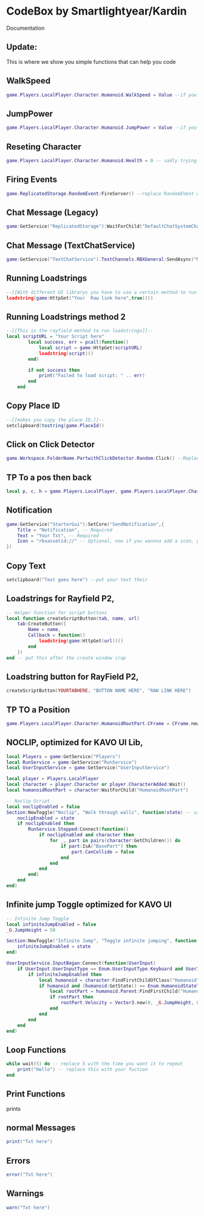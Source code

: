 # CodeBox by Smartlightyear/Kardin
Documentation

## Update:
This is where we show you simple functions that can help you code

## WalkSpeed
```lua
game.Players.LocalPlayer.Character.Humanoid.WalkSpeed = Value --if you were using a UI lib Value would represent the speed, can be used for sliders, but if you want the speed in personal just replace value with a number
```

## JumpPower
```lua
game.Players.LocalPlayer.Character.Humanoid.JumpPower = Value --if you were using a UI lib Value would represent the JumpPower, can be used for sliders, but if you want the jumppower in personal just replace value with a number
```

## Reseting Character
```lua
game.Players.LocalPlayer.Character.Humanoid.Health = 0 -- sadly trying to make this 100 doesn't work as the server denies it.
```

 ## Firing Events
```lua
game.ReplicatedStorage.RandomEvent:FireServer() --replace RandomEVent with the event you wanna trigger.
```
 ## Chat Message (Legacy)
```lua
game:GetService("ReplicatedStorage"):WaitForChild("DefaultChatSystemChatEvents").SayMessageRequest:FireServer("Text Here", "All") --replace text here with your message, only change that
```
## Chat Message (TextChatService)
```lua
game:GetService("TextChatService").TextChannels.RBXGeneral:SendAsync("Message goes here!")
```

 ## Running Loadstrings
```lua
--[[With different UI librarys you have to use a certain method to run the loadstrings like rayfield, but here is the normal way]]--
loadstring(game:HttpGet("Your  Raw link here",true))() 
```
 ## Running Loadstrings method 2
```lua
--[[This is the rayfield method to run loadstrings]]--
local scriptURL = "Your Script here"
        local success, err = pcall(function()
            local script = game:HttpGet(scriptURL)
            loadstring(script)()
        end)

        if not success then
            print("Failed to load script: " .. err)
        end
    end 
```
 
 ## Copy Place ID
```lua
--[[makes you copy the place ID,]]--
setclipboard(tostring(game.PlaceId))
```
## Click on Click Detector
```lua
game.Workspace.FolderName.PartwithClickDetector.Random:Click() --Replace Random with you're click detector, replace Foldername, with the name of the folder its in, if not in a folder, just remove it, replace Partwithclickdector with the part the detectors located in
```

## TP To a pos then back
```lua
local p, c, h = game.Players.LocalPlayer, game.Players.LocalPlayer.Character or game.Players.LocalPlayer.CharacterAdded:Wait(), game.Players.LocalPlayer.Character:WaitForChild("HumanoidRootPart") local o = h.Position; h.CFrame = CFrame.new(positionHere); wait(0); h.CFrame = CFrame.new(o) --replace positionHere with your position,

```

 ## Notification
```lua
game:GetService("StarterGui"):SetCore("SendNotification",{
	Title = "Notification", -- Required
	Text = "Your Txt", -- Required
	Icon = "rbxassetid://" -- Optional, now if you wannna add a icon, go to https://create.roblox.com/dashboard/creations?activeTab=Image and get a Image NOT DECAL!
})
```

 ## Copy Text
```lua
setclipboard("Text goes here") --put your text their
```

 ## Loadstrings for Rayfield P2,
```lua
-- Helper function for script buttons
local function createScriptButton(tab, name, url)
    tab:CreateButton({
        Name = name,
        Callback = function()
            loadstring(game:HttpGet(url))()
        end
    })
end -- put this after the create window crap
```

## Loadstring button for RayField P2,
```lua
createScriptButton(YOURTABHERE, "BUTTON NAME HERE", "RAW LINK HERE")
```
## TP TO a Position
```lua
game.Players.LocalPlayer.Character.HumanoidRootPart.CFrame = CFrame.new(0, 0, 0) --replace 0, 0, 0 with the position you want your character to move to, (x, Y, Z)
```
## NOCLIP, optimized for KAVO UI Lib,
```lua
local Players = game:GetService("Players")
local RunService = game:GetService("RunService")
local UserInputService = game:GetService("UserInputService")

local player = Players.LocalPlayer
local character = player.Character or player.CharacterAdded:Wait()
local humanoidRootPart = character:WaitForChild("HumanoidRootPart")

-- Noclip Script
local noclipEnabled = false
Section:NewToggle("Noclip", "Walk through walls", function(state) -- use this with replace this with the toggle you want,
    noclipEnabled = state
    if noclipEnabled then
        RunService.Stepped:Connect(function()
            if noclipEnabled and character then
                for _, part in pairs(character:GetChildren()) do
                    if part:IsA("BasePart") then
                        part.CanCollide = false
                    end
                end
            end
        end)
    end
end)
```
## Infinite jump Toggle optimized for KAVO UI
```lua
-- Infinite Jump Toggle
local infiniteJumpEnabled = false
_G.JumpHeight = 50

Section:NewToggle("Infinite Jump", "Toggle infinite jumping", function(state)
    infiniteJumpEnabled = state
end)

UserInputService.InputBegan:Connect(function(UserInput)
    if UserInput.UserInputType == Enum.UserInputType.Keyboard and UserInput.KeyCode == Enum.KeyCode.Space then
        if infiniteJumpEnabled then
            local humanoid = character:FindFirstChildOfClass("Humanoid")
            if humanoid and (humanoid:GetState() == Enum.HumanoidStateType.Jumping or humanoid:GetState() == Enum.HumanoidStateType.Freefall) then
                local rootPart = humanoid.Parent:FindFirstChild("HumanoidRootPart")
                if rootPart then
                    rootPart.Velocity = Vector3.new(0, _G.JumpHeight, 0)
                end
            end
        end
    end
end)
```
## Loop Functions
```lua
while wait(5) do -- replace 5 with the time you want it to repeat
    print("Hello") -- replace this with your fuction
end
```


## Print Functions
prints

## normal Messages
```lua
print("Txt here")
```

## Errors
```lua
error("Txt here")
```

## Warnings
```lua
warn("Txt here")
```
